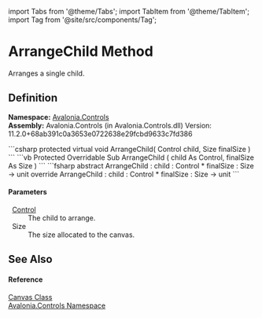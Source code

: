 import Tabs from '@theme/Tabs'; 
import TabItem from '@theme/TabItem'; 
import Tag from '@site/src/components/Tag'; 

# ArrangeChild Method


Arranges a single child.



## Definition
**Namespace:** <a href="N_Avalonia_Controls">Avalonia.Controls</a>  
**Assembly:** Avalonia.Controls (in Avalonia.Controls.dll) Version: 11.2.0+68ab391c0a3653e0722638e29fcbd9633c7fd386

<Tabs groupId="api-code-preview">
<TabItem value="csharp" label="C#">
```csharp
protected virtual void ArrangeChild(
	Control child,
	Size finalSize
)
```
</TabItem>
<TabItem value="vb" label="VB">
```vb
Protected Overridable Sub ArrangeChild ( 
	child As Control,
	finalSize As Size
)
```
</TabItem>
<TabItem value="fsharp" label="F#">
```fsharp
abstract ArrangeChild : 
        child : Control * 
        finalSize : Size -> unit 
override ArrangeChild : 
        child : Control * 
        finalSize : Size -> unit 
```
</TabItem>
</Tabs>



#### Parameters
<dl><dt>  <a href="T_Avalonia_Controls_Control">Control</a></dt><dd>The child to arrange.</dd><dt>  Size</dt><dd>The size allocated to the canvas.</dd></dl>

## See Also


#### Reference
<a href="T_Avalonia_Controls_Canvas">Canvas Class</a>  
<a href="N_Avalonia_Controls">Avalonia.Controls Namespace</a>  

